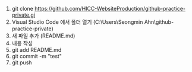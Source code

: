 1. git clone https://github.com/HICC-WebsiteProduction/github-practice-private.gi
2. Visual Studio Code 에서 폴더 열기 (C:\Users\Seongmin Ahn\github-practice-private)
3. 새 파일 추가 (README.md)
4. 내용 작성
5. git add README.md
6. git commit -m "test"
7. git push